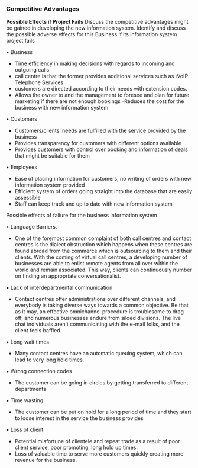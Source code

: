 <h3> Competitive Advantages </h3>  
  
**Possible Effects if Project Fails**
Discuss the competitive advantages might be gained in developing the new information system. Identify and discuss the possible adverse effects for this Business if its information system project fails


•	Business
-	Time efficiency in making decisions with regards to incoming and outgoing calls 
-	call centre is that the former provides additional services such as :VoIP Telephone Services
-	customers are directed according to their needs with extension codes.
-	Allows the owner to and the management to foresee and plan for future marketing if there are not enough bookings
-Reduces the cost for the business with new information system

•	Customers
-	Customers/clients’ needs are fulfilled with the service provided by the business
-	Provides transparency for customers with different options available
-	Provides customers with control over booking and information of deals that might be suitable for them

•	Employees 
-	Ease of placing information for customers, no writing of orders with new information system provided 
-	Efficient system of orders going straight into the database that are easily assessible 
-	 Staff can keep track and up to date with new information system 



Possible effects of failure for the business information system

•	Language Barriers.
-	One of the foremost common complaint of both call centres and contact centres is the dialect obstruction which happens when these centres are found abroad from the commerce which is outsourcing to them and their clients. With the coming of virtual call centres, a developing number of businesses are able to enlist remote agents from all over within the world and remain associated. This way, clients can continuously number on finding an appropriate conversationalist.

•	Lack of interdepartmental communication
-	Contact centres offer administrations over different channels, and everybody is taking diverse ways towards a common objective. Be that as it may, an effective omnichannel procedure is troublesome to drag off, and numerous businesses endure from siloed divisions. The live chat individuals aren’t communicating with the e-mail folks, and the client feels baffled.

•	Long wait times
-	Many contact centres have an automatic queuing system, which can lead to very long hold times.

•	Wrong connection codes
-	The customer can be going in circles by getting transferred to different departments

•	Time wasting
-	The customer can be put on hold for a long period of time and they start to loose interest in the service the business provides

•	Loss of client 
-	Potential misfortune of clientele and repeat trade as a result of poor client service, poor promoting, long hold up times.
-	Loss of valuable time to serve more customers quickly creating more revenue for the business.
